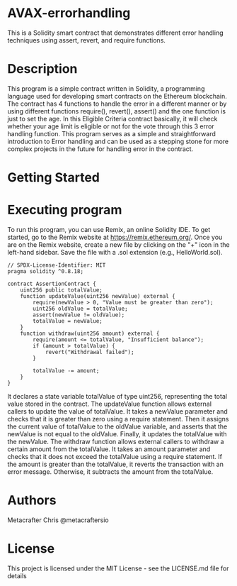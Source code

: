 # AVAX-errorhandling
This is a Solidity smart contract that demonstrates different error handling techniques using assert, revert, and require functions.
# Description
This program is a simple contract written in Solidity, a programming language used for developing smart contracts on the Ethereum blockchain. The contract has 4 functions to handle the error in a different manner or by using different functions require(), revert(), assert() and the one function is just to set the age. In this Eligible Criteria contract basically, it will check whether your age limit is eligible or not for the vote through this 3 error handling function. This program serves as a simple and straightforward introduction to Error handling and can be used as a stepping stone for more complex projects in the future for handling error in the contract.
# Getting Started
# Executing program
To run this program, you can use Remix, an online Solidity IDE. To get started, go to the Remix website at https://remix.ethereum.org/.
Once you are on the Remix website, create a new file by clicking on the "+" icon in the left-hand sidebar. Save the file with a .sol extension (e.g., HelloWorld.sol).
```
// SPDX-License-Identifier: MIT
pragma solidity ^0.8.18;

contract AssertionContract {
    uint256 public totalValue;
    function updateValue(uint256 newValue) external {
        require(newValue > 0, "Value must be greater than zero");
        uint256 oldValue = totalValue;
        assert(newValue != oldValue);
        totalValue = newValue;
    }
    function withdraw(uint256 amount) external {
        require(amount <= totalValue, "Insufficient balance");
        if (amount > totalValue) {
            revert("Withdrawal failed");
        }
        
        totalValue -= amount;
    }
}
```
It declares a state variable totalValue of type uint256, representing the total value stored in the contract.
The updateValue function allows external callers to update the value of totalValue. It takes a newValue parameter and checks that it is greater than zero using a require statement. 
Then it assigns the current value of totalValue to the oldValue variable, and asserts that the newValue is not equal to the oldValue. Finally, it updates the totalValue with the newValue.
The withdraw function allows external callers to withdraw a certain amount from the totalValue. It takes an amount parameter and checks that it does not exceed the totalValue using a require statement.
If the amount is greater than the totalValue, it reverts the transaction with an error message. Otherwise, it subtracts the amount from the totalValue.
# Authors
Metacrafter Chris
@metacraftersio

# License
This project is licensed under the MIT License - see the LICENSE.md file for details
